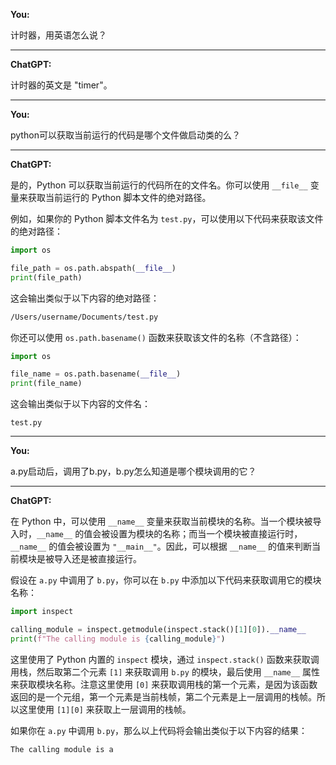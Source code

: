 **You:**

计时器，用英语怎么说？

* * *

**ChatGPT:**

计时器的英文是 "timer"。

* * *

**You:**

python可以获取当前运行的代码是哪个文件做启动类的么？

* * *

**ChatGPT:**

是的，Python 可以获取当前运行的代码所在的文件名。你可以使用 `__file__` 变量来获取当前运行的 Python 脚本文件的绝对路径。

例如，如果你的 Python 脚本文件名为 `test.py`，可以使用以下代码来获取该文件的绝对路径：

```python
import os

file_path = os.path.abspath(__file__)
print(file_path)
```

这会输出类似于以下内容的绝对路径：

```bash
/Users/username/Documents/test.py
```

你还可以使用 `os.path.basename()` 函数来获取该文件的名称（不含路径）：

```python
import os

file_name = os.path.basename(__file__)
print(file_name)
```

这会输出类似于以下内容的文件名：

```
test.py
```

* * *

**You:**

a.py启动后，调用了b.py，b.py怎么知道是哪个模块调用的它？

* * *

**ChatGPT:**

在 Python 中，可以使用 `__name__` 变量来获取当前模块的名称。当一个模块被导入时，`__name__` 的值会被设置为模块的名称；而当一个模块被直接运行时，`__name__` 的值会被设置为 `"__main__"`。因此，可以根据 `__name__` 的值来判断当前模块是被导入还是被直接运行。

假设在 `a.py` 中调用了 `b.py`，你可以在 `b.py` 中添加以下代码来获取调用它的模块名称：

```python
import inspect

calling_module = inspect.getmodule(inspect.stack()[1][0]).__name__
print(f"The calling module is {calling_module}")
```

这里使用了 Python 内置的 `inspect` 模块，通过 `inspect.stack()` 函数来获取调用栈，然后取第二个元素 `[1]` 来获取调用 `b.py` 的模块，最后使用 `__name__` 属性来获取模块名称。注意这里使用 `[0]` 来获取调用栈的第一个元素，是因为该函数返回的是一个元组，第一个元素是当前栈帧，第二个元素是上一层调用的栈帧。所以这里使用 `[1][0]` 来获取上一层调用的栈帧。

如果你在 `a.py` 中调用 `b.py`，那么以上代码将会输出类似于以下内容的结果：

```vbnet
The calling module is a
```